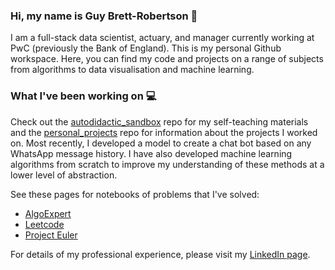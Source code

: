 ### Hi, my name is Guy Brett-Robertson :wave:

I am a full-stack data scientist, actuary, and manager currently working at PwC (previously the Bank of England). This is my personal Github workspace. Here, you can find my code and projects on a range of subjects from algorithms to data visualisation and machine learning.

### What I've been working on :computer:

Check out the [autodidactic_sandbox](https://github.com/guybrettrobertson/autodidactic_sandbox) repo for my self-teaching materials and the [personal_projects](https://github.com/guybrettrobertson/personal_projects) repo for information about the projects I worked on. Most recently, I developed a model to create a chat bot based on any WhatsApp message history. I have also developed machine learning algorithms from scratch to improve my understanding of these methods at a lower level of abstraction.

See these pages for notebooks of problems that I've solved:
* [AlgoExpert](https://github.com/guybrettrobertson/autodidactic_sandbox/tree/master/problem_solving/algo_expert)
* [Leetcode](https://github.com/guybrettrobertson/autodidactic_sandbox/tree/master/problem_solving/leetcode_problems)
* [Project Euler](https://github.com/guybrettrobertson/autodidactic_sandbox/tree/master/problem_solving/euler_problems)

For details of my professional experience, please visit my [LinkedIn page](https://www.linkedin.com/in/guybrettrobertson/).

